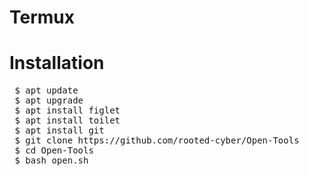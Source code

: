 # Termux

# Installation
<pre> $ apt update
 $ apt upgrade
 $ apt install figlet
 $ apt install toilet
 $ apt install git
 $ git clone https://github.com/rooted-cyber/Open-Tools
 $ cd Open-Tools
 $ bash open.sh
 </pre>
 
 